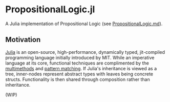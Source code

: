 # PropositionalLogic.jl

A Julia implementation of Propositional Logic (see [PropositionalLogic.md](https://github.com/aidanjbailey/PropositionalLogic.jl/blob/master/PropositionalLogic.md)).

## Motivation

[Julia](https://julialang.org/) is an open-source, high-performance, dynamically typed, jit-compiled programming language initially introduced by MIT.
While an imperative language at its core, functional techniques are complimented by the 
[multimethods](https://en.wikipedia.org/wiki/Multiple_dispatch) and [pattern matching](https://en.wikipedia.org/wiki/Pattern_matching).
If Julia's inheritance is viewed as a tree, inner-nodes represent abstract types with leaves being concrete structs.
Functionality is then shared through composition rather than inheritance.

(WIP)
